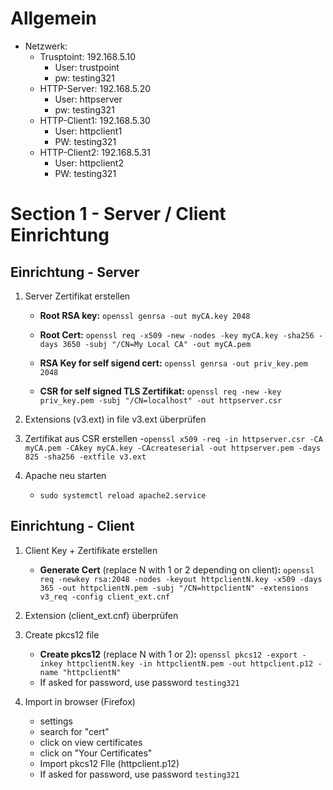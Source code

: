 # Allgemein
- Netzwerk:
    - Trusptoint:   192.168.5.10
        - User: trustpoint
        - pw:   testing321
    - HTTP-Server:  192.168.5.20
        - User: httpserver
        - pw:   testing321
    - HTTP-Client1: 192.168.5.30
        - User: httpclient1
        - PW:   testing321
    - HTTP-Client2: 192.168.5.31
        - User: httpclient2
        - PW:   testing321

# Section 1 - Server / Client Einrichtung

## Einrichtung - Server

1. Server Zertifikat erstellen
    - **Root RSA key:** `openssl genrsa -out myCA.key 2048`

    - **Root Cert:** `openssl req -x509 -new -nodes -key myCA.key -sha256 -days 3650 -subj "/CN=My Local CA" -out myCA.pem`

    - **RSA Key for self sigend cert:** `openssl genrsa -out priv_key.pem 2048`

    - **CSR for self signed TLS Zertifikat:** `openssl req -new -key priv_key.pem -subj "/CN=localhost" -out httpserver.csr `

2. Extensions (v3.ext) in file v3.ext überprüfen

3. Zertifikat aus CSR erstellen
    -`openssl x509 -req -in httpserver.csr -CA myCA.pem -CAkey myCA.key -CAcreateserial -out httpserver.pem -days 825 -sha256 -extfile v3.ext`

4. Apache neu starten
    - `sudo systemctl reload apache2.service`

## Einrichtung - Client

1. Client Key + Zertifikate erstellen
    - **Generate Cert** (replace N with 1 or 2 depending on client)**:** `openssl req -newkey rsa:2048 -nodes -keyout httpclientN.key -x509 -days 365 -out httpclientN.pem -subj "/CN=httpclientN" -extensions v3_req -config client_ext.cnf`

2. Extension (client_ext.cnf) überprüfen

3. Create pkcs12 file
    - **Create pkcs12** (replace N with 1 or 2)**:** `openssl pkcs12 -export -inkey httpclientN.key -in httpclientN.pem -out httpclient.p12 -name "httpclientN"`
    - If asked for password, use password `testing321`

4. Import in browser (Firefox)
    - settings
    - search for "cert"
    - click on view certificates
    - click on "Your Certificates"
    - Import pkcs12 FIle (httpclient.p12)
    - If asked for password, use password `testing321`
